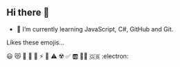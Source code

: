 ## Hi there 👋

- 🌱 I’m currently learning JavaScript, C#, GitHub and Git.

Likes these emojis...

:smiley:  :heart_eyes_cat:  :sunflower:  :icecream:  :love_hotel:  :zap:  :dart:  :warning:  :radioactive:  :white_check_mark:  :ab:  :pirate_flag:  :gb:  :electron:
 

<!--
**Stew2791/Stew2791** is a ✨ _special_ ✨ repository because its `README.md` (this file) appears on your GitHub profile.

Here are some ideas to get you started:

- 🔭 I’m currently working on ...
- 🌱 I’m currently learning ...
- 👯 I’m looking to collaborate on ...
- 🤔 I’m looking for help with ...
- 💬 Ask me about ...
- 📫 How to reach me: ...
- 😄 Pronouns: ...
- ⚡ Fun fact: ...
-->
